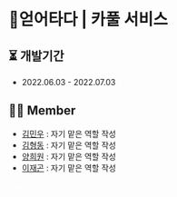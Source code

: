 # 🚗얻어타다 | 카풀 서비스 

## ⏳ 개발기간
- 2022.06.03 - 2022.07.03

## 👨‍💻 Member

- [김민우](https://github.com/owni14) : 자기 맡은 역할 작성 <br>
- [김형동](https://github.com/devKimHD) : 자기 맡은 역할 작성 <br>
- [양희원](https://github.com/yanghuiwon) : 자기 맡은 역할 작성 <br>
- [이재곤](https://github.com/jaegonLee1) : 자기 맡은 역할 작성 <br>

<span style="color:white">test</span>
